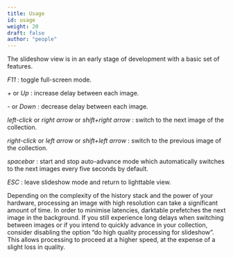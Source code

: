 ```yaml
---
title: Usage
id: usage
weight: 20
draft: false
author: "people"
---
```


The slideshow view is in an early stage of development with a basic set of features.

_F11_
: toggle full-screen mode.

_+_ or _Up_
: increase delay between each image.

_-_ or _Down_
: decrease delay between each image.

_left-click_ or _right arrow_ or _shift+right arrow_
: switch to the next image of the collection.

_right-click_ or _left arrow_ or _shift+left arrow_
: switch to the previous image of the collection.

_spacebar_
: start and stop auto-advance mode which automatically switches to the next images every five seconds by default.

_ESC_
: leave slideshow mode and return to lighttable view.

Depending on the complexity of the history stack and the power of your hardware, processing an image with high resolution can take a significant amount of time. In order to minimise latencies, darktable prefetches the next image in the background. If you still experience long delays when switching between images or if you intend to quickly advance in your collection, consider disabling the option “do high quality processing for slideshow”. This allows processing to proceed at a higher speed, at the expense of a slight loss in quality.

